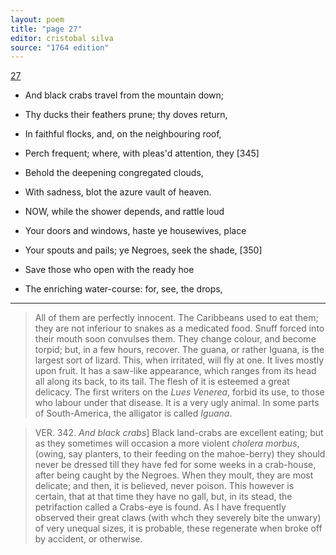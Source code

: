 ```yaml
---
layout: poem
title: "page 27"
editor: cristobal silva
source: "1764 edition"
---
```



[27]()

- And black crabs travel from the mountain down;
- Thy ducks their feathers prune; thy doves return,
- In faithful flocks, and, on the neighbouring roof,
- Perch frequent; where, with pleas'd attention, they [345]
- Behold the deepening congregated clouds,
- With sadness, blot the azure vault of heaven.

- NOW, while the shower depends, and rattle loud
- Your doors and windows, haste ye housewives, place
- Your spouts and pails; ye Negroes, seek the shade, [350]
- Save those who open with the ready hoe
- The enriching water-course: for, see, the drops,

---

>All of them are perfectly innocent. The Caribbeans used to eat them; they are not inferiour to snakes as a medicated food. Snuff forced into their mouth soon convulses them. They change colour, and become torpid; but, in a few hours, recover. The guana, or rather Iguana, is the largest sort of lizard. This, when irritated, will fly at one. It lives mostly upon fruit. It has a saw-like appearance, which ranges from its head all along its back, to its tail. The flesh of it is esteemed a great delicacy. The first writers on the *Lues Venerea*, forbid its use, to those who labour under that disease. It is a very ugly animal. In some parts of South-America, the alligator is called *Iguana*.

>VER. 342. *And black crabs*\] Black land-crabs are excellent eating; but as they sometimes will occasion a more violent *cholera morbus*, (owing, say planters, to their feeding on the mahoe-berry) they should never be dressed till they have fed for some weeks in a crab-house, after being caught by the Negroes. When they moult, they are most delicate; and then, it is believed, never poison. This however is certain, that at that time they have no gall, but, in its stead, the petrifaction called a Crabs-eye is found. As I have frequently observed their great claws (with whch they severely bite the unwary) of very unequal sizes, it is probable, these regenerate when broke off by accident, or otherwise.

<!--NOTE re Crabs-eye above: occurs at the end of a line, so it's not clear whether it should be hyphenated (Crabs-eye) or not (Crabseye). -->